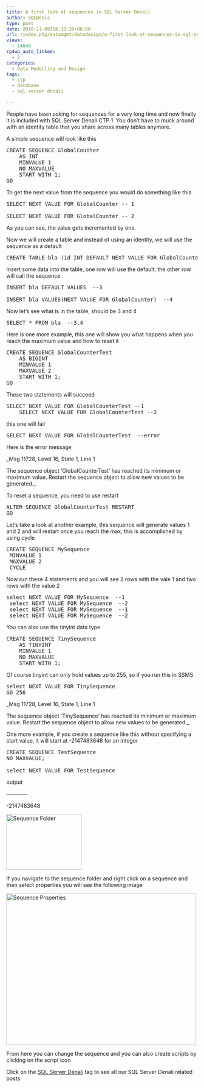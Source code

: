```yaml
---
title: A first look at sequences in SQL Server Denali
author: SQLDenis
type: post
date: 2010-11-09T16:18:20+00:00
url: /index.php/datamgmt/datadesign/a-first-look-at-sequences-in-sql-server/
views:
  - 14848
rp4wp_auto_linked:
  - 1
categories:
  - Data Modelling and Design
tags:
  - ctp
  - database
  - sql server denali

---
```

People have been asking for sequences for a very long time and now finally it is included with SQL Server Denali CTP 1. You don&#8217;t have to muck around with an identity table that you share across many tables anymore.

A simple sequence will look like this

<pre>CREATE SEQUENCE GlobalCounter
    AS INT
    MINVALUE 1
    NO MAXVALUE
    START WITH 1;
GO</pre>

To get the next value from the sequence you would do something like this

<pre>SELECT NEXT VALUE FOR GlobalCounter -- 1 

SELECT NEXT VALUE FOR GlobalCounter -- 2</pre>

As you can see, the value gets incremented by one.

Now we will create a table and instead of using an identity, we will use the sequence as a default

<pre>CREATE TABLE bla (id INT DEFAULT NEXT VALUE FOR GlobalCounter)</pre>

Insert some data into the table, one row will use the default, the other row will call the sequence

<pre>INSERT bla DEFAULT VALUES  --3

INSERT bla VALUES(NEXT VALUE FOR GlobalCounter)  --4</pre>

Now let&#8217;s see what is in the table, should be 3 and 4

<pre>SELECT * FROM bla  --3,4</pre>

Here is one more example, this one will show you what happens when you reach the maximum value and how to reset it

<pre>CREATE SEQUENCE GlobalCounterTest
    AS BIGINT
    MINVALUE 1
    MAXVALUE 2
    START WITH 1;
GO</pre>

These two statements will succeed

<pre>SELECT NEXT VALUE FOR GlobalCounterTest --1
	SELECT NEXT VALUE FOR GlobalCounterTest --2</pre>

this one will fail

<pre>SELECT NEXT VALUE FOR GlobalCounterTest  --error</pre>

Here is the error message
  
_Msg 11728, Level 16, State 1, Line 1
  
The sequence object &#8216;GlobalCounterTest&#8217; has reached its minimum or maximum value. Restart the sequence object to allow new values to be generated._

To reset a sequence, you need to use restart

<pre>ALTER SEQUENCE GlobalCounterTest RESTART
GO</pre>

Let&#8217;s take a look at another example, this sequence will generate values 1 and 2 and will restart once you reach the max, this is accomplished by using cycle

<pre>CREATE SEQUENCE MySequence
 MINVALUE 1
 MAXVALUE 2 
 CYCLE </pre>

Now run these 4 statements and you will see 2 rows with the vale 1 and two rows with the value 2

<pre>select NEXT VALUE FOR MySequence  --1
 select NEXT VALUE FOR MySequence  --2
 select NEXT VALUE FOR MySequence  --1
 select NEXT VALUE FOR MySequence  --2</pre>

You can also use the tinyint data type

<pre>CREATE SEQUENCE TinySequence
    AS TINYINT
    MINVALUE 1
    NO MAXVALUE
    START WITH 1;</pre>

Of course tinyint can only hold values up to 255, so if you run this in SSMS

<pre>select NEXT VALUE FOR TinySequence
GO 256</pre>

_Msg 11728, Level 16, State 1, Line 1
  
The sequence object &#8216;TinySequence&#8217; has reached its minimum or maximum value. Restart the sequence object to allow new values to be generated._

One more example, if you create a sequence like this without specifying a start value, it will start at -2147483648 for an integer

<pre>CREATE SEQUENCE TestSequence
NO MAXVALUE;

select NEXT VALUE FOR TestSequence</pre>

output
  
&#8212;&#8212;&#8212;&#8212;
  
-2147483648

[<img src="http://farm2.static.flickr.com/1381/5156023263_0e062d4ccc_m.jpg" width="198" height="146" alt="Sequence Folder" />][1]

If you navigate to the sequence folder and right click on a sequence and then select properties you will see the following image
  
[<img src="http://farm2.static.flickr.com/1331/5156018535_f3d2b83047.jpg" width="500" height="398" alt="Sequence Properties" />][2]
  
From here you can change the sequence and you can also create scripts by clicking on the script icon

Click on the [SQL Server Denali][3] tag to see all our SQL Server Denali related posts

 [1]: http://www.flickr.com/photos/denisgobo/5156023263/ "Sequence Folder by Denis Gobo, on Flickr"
 [2]: http://www.flickr.com/photos/denisgobo/5156018535/ "Sequence Properties by Denis Gobo, on Flickr"
 [3]: /index.php/All/sql+server+denali: